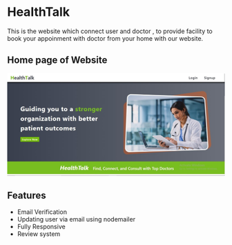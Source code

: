 
# HealthTalk

This is the website which connect user and doctor , to provide facility to book your appoinment with doctor from your home with our website.


## Home page of Website

![App Screenshot](https://github.com/ajaymehra8/HealthTalk/blob/main/thumbnail/home.jpg?text=App+Screenshot+Here)


## Features

- Email Verification
- Updating user via email using nodemailer
- Fully Responsive
- Review system

